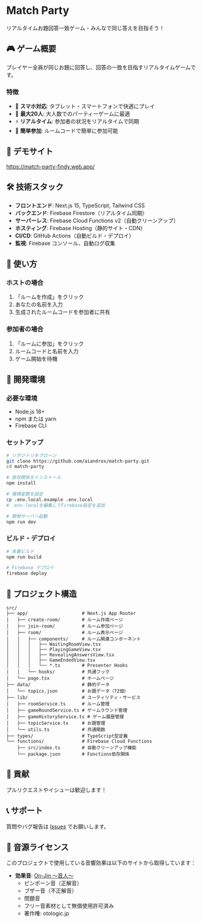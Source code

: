 # Match Party

リアルタイムお題回答一致ゲーム - みんなで同じ答えを目指そう！

## 🎮 ゲーム概要

プレイヤー全員が同じお題に回答し、回答の一致を目指すリアルタイムゲームです。

### 特徴
- 📱 **スマホ対応**: タブレット・スマートフォンで快適にプレイ
- 👥 **最大20人**: 大人数でのパーティーゲームに最適
- ⚡ **リアルタイム**: 参加者の状況をリアルタイムで同期
- 🔗 **簡単参加**: ルームコードで簡単に参加可能

## 🚀 デモサイト

https://match-party-findy.web.app/

## 🛠️ 技術スタック

- **フロントエンド**: Next.js 15, TypeScript, Tailwind CSS
- **バックエンド**: Firebase Firestore（リアルタイム同期）
- **サーバーレス**: Firebase Cloud Functions v2（自動クリーンアップ）
- **ホスティング**: Firebase Hosting（静的サイト・CDN）
- **CI/CD**: GitHub Actions（自動ビルド・デプロイ）
- **監視**: Firebase コンソール、自動ログ収集

## 📱 使い方

### ホストの場合
1. 「ルームを作成」をクリック
2. あなたの名前を入力
3. 生成されたルームコードを参加者に共有

### 参加者の場合
1. 「ルームに参加」をクリック
2. ルームコードと名前を入力
3. ゲーム開始を待機

## 🔧 開発環境

### 必要な環境
- Node.js 18+
- npm または yarn
- Firebase CLI

### セットアップ
```bash
# リポジトリをクローン
git clone https://github.com/aiandrox/match-party.git
cd match-party

# 依存関係をインストール
npm install

# 環境変数を設定
cp .env.local.example .env.local
# .env.localを編集してFirebase設定を追加

# 開発サーバー起動
npm run dev
```

### ビルド・デプロイ
```bash
# 本番ビルド
npm run build

# Firebase デプロイ
firebase deploy
```

## 📁 プロジェクト構造

```
src/
├── app/                    # Next.js App Router
│   ├── create-room/        # ルーム作成ページ
│   ├── join-room/          # ルーム参加ページ
│   ├── room/               # ルーム表示ページ
│   │   ├── components/     # ルーム関連コンポーネント
│   │   │   ├── WaitingRoomView.tsx
│   │   │   ├── PlayingGameView.tsx
│   │   │   ├── RevealingAnswersView.tsx
│   │   │   ├── GameEndedView.tsx
│   │   │   └── *.ts        # Presenter Hooks
│   │   └── hooks/          # 共通フック
│   └── page.tsx            # ホームページ
├── data/                   # 静的データ
│   └── topics.json         # お題データ（72個）
├── lib/                    # ユーティリティ・サービス
│   ├── roomService.ts      # ルーム管理
│   ├── gameRoundService.ts # ゲームラウンド管理
│   ├── gameHistoryService.ts # ゲーム履歴管理
│   ├── topicService.ts     # お題管理
│   └── utils.ts            # 共通関数
├── types/                  # TypeScript型定義
└── functions/              # Firebase Cloud Functions
    ├── src/index.ts        # 自動クリーンアップ機能
    └── package.json        # Functions依存関係
```

## 🤝 貢献

プルリクエストやイシューは歓迎します！

## 📞 サポート

質問やバグ報告は [Issues](https://github.com/aiandrox/match-party/issues) でお願いします。

## 🎵 音源ライセンス

このプロジェクトで使用している音響効果は以下のサイトから取得しています：

- **効果音**: [On-Jin ～音人～](https://otologic.jp/)
  - ピンポーン音（正解音）
  - ブザー音（不正解音） 
  - 問題音
  - フリー音素材として無償使用許可済み
  - 著作権: otologic.jp
